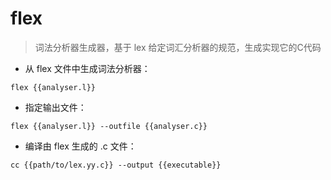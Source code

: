 # flex

> 词法分析器生成器，基于 lex 
> 给定词汇分析器的规范，生成实现它的C代码

- 从 flex 文件中生成词法分析器：

`flex {{analyser.l}}`

- 指定输出文件：

`flex {{analyser.l}} --outfile {{analyser.c}}`

- 编译由 flex 生成的 .c 文件：

`cc {{path/to/lex.yy.c}} --output {{executable}}`

[#]: contributors: ([潘潘]，[胖鱼]，[6 °分离]，[玉叶])